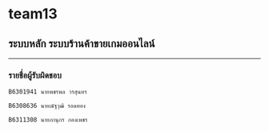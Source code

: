# team13
## ระบบหลัก ระบบร้านค้าขายเกมออนไลน์

<hr/>

### รายชื่อผู้รับผิดชอบ
```
B6301941 นายพชรพล วรสุนทร
```
```
B6308636 นายณัฐวุฒิ รอดทอง
```
```
B6311308 นายภานุกร กองเพชร
```
